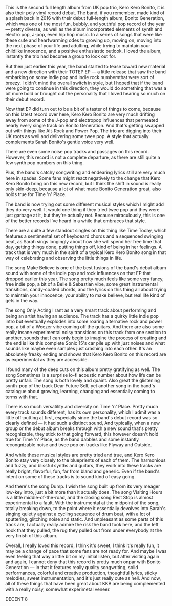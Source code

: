 This is the second full length album from UK pop trio, Kero Kero Bonito, it is also their poly vinyl record debut. The band, if you remember, made kind of a splash back in 2016 with their debut full-length album, Bonito Generation, which was one of the most fun, bubbly, and youthful pop record of the year — pretty diverse, as well as the album incorporated elements of synth and electro pop, J-pop, even hip hop music. In a series of songs that were like these cute and heartwarming odes to growing up, moving on, moving into the next phase of your life and adulting, while trying to maintain your childlike innocence, and a positive enthusiastic outlook. I loved the album, instantly the trio had become a group to look out for.

But then just earlier this year, the band started to tease toward new material and a new direction with their TOTEP EP — a little release that saw the band embarking on some indie pop and indie rock numbersthat were sort of breezy. I didn't mind the overall switch in style, but I hoped that if the band were going to continue in this direction, they would do something that was a bit more bold or brought out the personality that I loved hearing so much on their debut record.

Now that EP did turn out to be a bit of a taster of things to come, because on this latest record over here, Kero Kero Bonito are very much drifting away from some of the J-pop and electropop influences that permeated nearly every single track on Bonito Generation. And that's getting swapped out with things like Alt-Rock and Power Pop. The trio are digging into their UK roots as well and delivering some twee pop. A style that actually complements Sarah Bonito's gentle voice very well.

There are even some noise pop tracks and passages on this record. However, this record is not a complete departure, as there are still quite a few synth pop numbers on this thing.

Plus, the band's catchy songwriting and endearing lyrics still are very much here in spades. Some fans might react negatively to the change that Kero Kero Bonito bring on this new record, but I think the shift in sound is really only skin-deep, because a lot of what made Bonito Generation great, also holds true for Time 'n' Place.

The band is now trying out some different musical styles which I might add they do very well. It would one thing if they tried twee pop and they were just garbage at it, but they're actually not. Because miraculously, this is one of the better records I've heard in a while that embraces that style.

There are a quite a few standout singles on this thing like Time Today, which features a sentimental set of keyboeard chords and a sequenced swinging beat, as Sarah sings longingly about how she will spend her free time that day, getting things done, putting things off, kind of being in her feelings. A track that is very much in the spirit of a typical Kero Kero Bonito song in that way of celebrating and observing the little things in life.

The song Make Believe is one of the best fusions of the band's debut album sound with some of the indie pop and rock influences on that EP that dropped earlier this year. The song pretty much feels like some very fancy, free indie pop, a bit of a Belle & Sebastian vibe, some great instrumental transitions, candy-coated chords, and the lyrics on this thing all about trying to maintain your innocence, your ability to make believe, but real life kind of gets in the way.

The song Only Acting I rant as a very smart track about performing and being an artist having an audience. The track has a quirky little indie pop intro but eventually explodes into some roaring alternative rock and power pop, a bit of a Weezer vibe coming off the guitars. And there are also some really insane experimental noisy transitions on this track from one section to another, sounds that I can only begin to imagine the process of creating and the end is like this complete Sonic 15's car pile up with just noises and what sounds like maybe even samples just crashing into each other. It's an absolutely freaky ending and shows that Kero Kero Bonito on this record are as experimental as they are accessible.

I found many of the deep cuts on this album pretty gratifying as well. The song Sometimes is a surprise lo-fi acoustic number about how life can be pretty unfair. The song is both lovely and quaint. Also great the glistening synth-pop of the track Dear Future Self, yet another song in the band's catalogue about growing, learning, changing and essentially coming to terms with that.

There is so much versatility and diversity on Time 'n' Place. Pretty much every track sounds different, has its own personality, which I admit was a little off-putting at first, especially since the band's debut record was so clearly defined — it had such a distinct sound, And typically, when a new group or the debut album breaks through with a new sound that's pretty recognizable, they stick to that going forward, this however doesn't hold true for Time 'n' Place, as the band dabbles and some instantly recongnizable noise and twee pop on tracks like Flyway and Outside.

And while these musical styles are pretty tried and true, and Kero Kero Bonito stay very closely to the blueprients of each of them. The harmonious and fuzzy, and blissful synths and guitars, they work into these tracks are really bright, flavorful, fun, far from bland and generic. Even if the band's intent on some of these tracks is to sound kind of easy going.

And there's the song Dump. I wish the song built up from its very meager low-key intro, just a bit more than it actually does. The song Visiting Hours is a little middle-of-the-road, and the closing song Rest Stop is almost experimental to a fault. With the instrumental at the midpoint of the song, totally breaking down, to the point where it essentially devolves into Sarah's singing quietly against a cycling sequence of drum beat, with a lot of sputtering, glitching noise and static. And unpleasant as some parts of this track are, I actually really admire the risk the band took here, and the left hook that they pulled, the rug they pulled out from under everybody at the very finish of this album.

Overall, I really loved this record, I think it's sweet, I think it's really fun, it may be a change of pace that some fans are not ready for. And maybe I was even feeling that way a little bit on my initial listen, but after visiting again and again, I cannot deny that this record is pretty much onpar with Bonito Generation — in that it features really quality songwriting, solid performances, colorful and creative production, thoughtful lyrics, sticky melodies, sweet instrumentation, and it's just really cute as hell. And now, all of these things that have been great about KKB are being complemented with a really noisy, somewhat experimetal veneer.

DECENT 8
